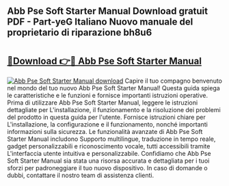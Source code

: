 ## Abb Pse Soft Starter Manual Download gratuit PDF - Part-yeG Italiano Nuovo manuale del proprietario di riparazione bh8u6

# <h2><a href="http://df9tv3m.blite.top/?on=Abb+Pse+Soft+Starter+Manual">🔗Download 👉🔴 Abb Pse Soft Starter Manual</a></h2>

[![Abb Pse Soft Starter Manual download](https://i.imgur.com/lujVjoI.png)](http://df9tv3m.blite.top/?on=Abb+Pse+Soft+Starter+Manual)
Capire il tuo compagno benvenuto nel mondo del tuo nuovo Abb Pse Soft Starter Manual! Questa guida spiega le caratteristiche e le funzioni e fornisce importanti istruzioni operative. Prima di utilizzare Abb Pse Soft Starter Manual, leggere le istruzioni dettagliate per L'installazione, il funzionamento e la risoluzione dei problemi del prodotto in questa guida per l'utente. Fornisce istruzioni chiare per L'installazione, la configurazione e il funzionamento, nonché importanti informazioni sulla sicurezza. Le funzionalità avanzate di Abb Pse Soft Starter Manual includono Supporto multilingue, traduzione in tempo reale, gadget personalizzabili e riconoscimento vocale, tutti accessibili tramite L'interfaccia utente intuitiva e personalizzabile. Confidiamo che Abb Pse Soft Starter Manual sia stata una risorsa accurata e dettagliata per i tuoi sforzi per padroneggiare il tuo nuovo dispositivo. In caso di domande o dubbi, contattare il nostro team di assistenza clienti.
